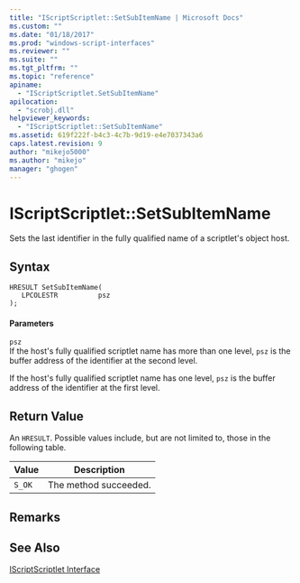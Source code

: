 ```yaml
---
title: "IScriptScriptlet::SetSubItemName | Microsoft Docs"
ms.custom: ""
ms.date: "01/18/2017"
ms.prod: "windows-script-interfaces"
ms.reviewer: ""
ms.suite: ""
ms.tgt_pltfrm: ""
ms.topic: "reference"
apiname: 
  - "IScriptScriptlet.SetSubItemName"
apilocation: 
  - "scrobj.dll"
helpviewer_keywords: 
  - "IScriptScriptlet::SetSubItemName"
ms.assetid: 619f222f-b4c3-4c7b-9d19-e4e7037343a6
caps.latest.revision: 9
author: "mikejo5000"
ms.author: "mikejo"
manager: "ghogen"
---
```

# IScriptScriptlet::SetSubItemName
Sets the last identifier in the fully qualified name of a scriptlet's object host.  
  
## Syntax  
  
```  
HRESULT SetSubItemName(  
   LPCOLESTR          psz  
);  
```  
  
#### Parameters  
 `psz`  
 If the host's fully qualified scriptlet name has more than one level, `psz` is the buffer address of the identifier at the second level.  
  
 If the host's fully qualified scriptlet name has one level, `psz` is the buffer address of the identifier at the first level.  
  
## Return Value  
 An `HRESULT`. Possible values include, but are not limited to, those in the following table.  
  
|Value|Description|  
|-----------|-----------------|  
|`S_OK`|The method succeeded.|  
  
## Remarks  
  
## See Also  
 [IScriptScriptlet Interface](../../winscript/reference/iscriptscriptlet-interface.md)